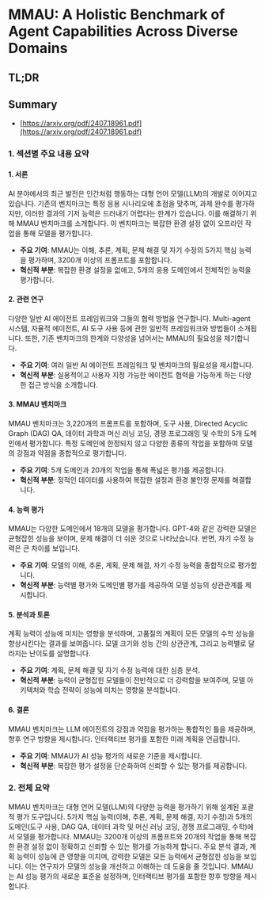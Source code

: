 # MMAU: A Holistic Benchmark of Agent Capabilities Across Diverse Domains
## TL;DR
## Summary
- [https://arxiv.org/pdf/2407.18961.pdf](https://arxiv.org/pdf/2407.18961.pdf)

### 1. 섹션별 주요 내용 요약

#### 1. 서론
  AI 분야에서의 최근 발전은 인간처럼 행동하는 대형 언어 모델(LLM)의 개발로 이어지고 있습니다. 기존의 벤치마크는 특정 응용 시나리오에 초점을 맞추며, 과제 완수를 평가하지만, 이러한 결과의 기저 능력은 드러내기 어렵다는 한계가 있습니다. 이를 해결하기 위해 MMAU 벤치마크를 소개합니다. 이 벤치마크는 복잡한 환경 설정 없이 오프라인 작업을 통해 모델을 평가합니다.
  - **주요 기여**: MMAU는 이해, 추론, 계획, 문제 해결 및 자기 수정의 5가지 핵심 능력을 평가하며, 3200개 이상의 프롬프트를 포함합니다.
  - **혁신적 부분**: 복잡한 환경 설정을 없애고, 5개의 응용 도메인에서 전체적인 능력을 평가합니다.

#### 2. 관련 연구
  다양한 일반 AI 에이전트 프레임워크와 그들의 협력 방법을 연구합니다. Multi-agent 시스템, 자율적 에이전트, AI 도구 사용 등에 관한 일반적 프레임워크와 방법들이 소개됩니다. 또한, 기존 벤치마크의 한계와 다양성을 넘어서는 MMAU의 필요성을 제기합니다.
  - **주요 기여**: 여러 일반 AI 에이전트 프레임워크 및 벤치마크의 필요성을 제시합니다.
  - **혁신적 부분**: 실용적이고 사용자 지정 가능한 에이전트 협력을 가능하게 하는 다양한 접근 방식을 소개합니다.

#### 3. MMAU 벤치마크
  MMAU 벤치마크는 3,220개의 프롬프트를 포함하며, 도구 사용, Directed Acyclic Graph (DAG) QA, 데이터 과학과 머신 러닝 코딩, 경쟁 프로그래밍 및 수학의 5개 도메인에서 평가합니다. 특정 도메인에 한정되지 않고 다양한 종류의 작업을 포함하여 모델의 강점과 약점을 종합적으로 평가합니다.
  - **주요 기여**: 5개 도메인과 20개의 작업을 통해 폭넓은 평가를 제공합니다.
  - **혁신적 부분**: 정적인 데이터를 사용하여 복잡한 설정과 환경 불안정 문제를 해결합니다.

#### 4. 능력 평가
  MMAU는 다양한 도메인에서 18개의 모델을 평가합니다. GPT-4와 같은 강력한 모델은 균형잡힌 성능을 보이며, 문제 해결이 더 쉬운 것으로 나타났습니다. 반면, 자기 수정 능력은 큰 차이를 보입니다.
  - **주요 기여**: 모델의 이해, 추론, 계획, 문제 해결, 자기 수정 능력을 종합적으로 평가합니다.
  - **혁신적 부분**: 능력별 평가와 도메인별 평가를 제공하여 모델 성능의 상관관계를 제시합니다.

#### 5. 분석과 토론
  계획 능력이 성능에 미치는 영향을 분석하며, 고품질의 계획이 모든 모델의 수학 성능을 향상시킨다는 결과를 보여줍니다. 모델 크기와 성능 간의 상관관계, 그리고 능력별로 달라지는 난이도를 설명합니다.
  - **주요 기여**: 계획, 문제 해결 및 자기 수정 능력에 대한 심층 분석.
  - **혁신적 부분**: 능력이 균형잡힌 모델들이 전반적으로 더 강력함을 보여주며, 모델 아키텍처와 학습 전략이 성능에 미치는 영향을 분석합니다.

#### 6. 결론
  MMAU 벤치마크는 LLM 에이전트의 강점과 약점을 평가하는 통합적인 틀을 제공하며, 향후 연구 방향을 제시합니다. 인터랙티브 평가를 포함한 미래 계획을 언급합니다.
  - **주요 기여**: MMAU가 AI 성능 평가의 새로운 기준을 제시합니다.
  - **혁신적 부분**: 복잡한 평가 설정을 단순화하여 신뢰할 수 있는 평가를 제공합니다.

### 2. 전체 요약
MMAU 벤치마크는 대형 언어 모델(LLM)의 다양한 능력을 평가하기 위해 설계된 포괄적 평가 도구입니다. 5가지 핵심 능력(이해, 추론, 계획, 문제 해결, 자기 수정)과 5개의 도메인(도구 사용, DAG QA, 데이터 과학 및 머신 러닝 코딩, 경쟁 프로그래밍, 수학)에서 모델을 평가합니다. MMAU는 3200개 이상의 프롬프트와 20개의 작업을 통해 복잡한 환경 설정 없이 정확하고 신뢰할 수 있는 평가를 가능하게 합니다. 주요 분석 결과, 계획 능력이 성능에 큰 영향을 미치며, 강력한 모델은 모든 능력에서 균형잡힌 성능을 보입니다. 이는 연구자가 모델의 성능을 개선하고 이해하는 데 도움을 줄 것입니다. MMAU는 AI 성능 평가의 새로운 표준을 설정하며, 인터랙티브 평가를 포함한 향후 방향을 제시합니다.